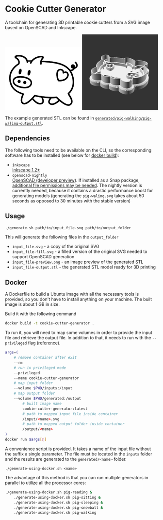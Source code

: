 # Cookie Cutter Generator

A toolchain for generating 3D printable cookie cutters from a SVG image based on OpenSCAD and Inkscape.

<img src="./generated/pig-walking/pig-walking.svg" alt="source-vector-image" width="250"/>
<img src="./generated/pig-walking/pig-walking-preview.png" alt="3D-model-preview" width="250"/>

The example generated STL can be found in [`generated/pig-walking/pig-waling-output.stl`](./generated/pig-walking/pig-walking-output.stl).

## Dependencies
The following tools need to be available on the CLI, so the corresponding software has to be installed (see below for [docker build](#docker)):
* `inkscape`  
    [Inkscape 1.2+](https://inkscape.org/about/)
* `openscad-nightly`  
    [OpenSCAD (developer preview)](https://openscad.org/downloads.html#snapshots). If installed as a Snap package, [additional file permissions may be needed](https://askubuntu.com/a/1109285/1593582).
    The nightly version is currently needed, because it contains a drastic performance boost for generating models (generating the `pig-waling.svg` takes about 50 seconds as opposed to 30 minutes with the stable version)


## Usage
```bash
./generate.sh path/to/input_file.svg path/to/output_folder
```
This will generate the following files in the `output_folder`
* `input_file.svg` - a copy of the original SVG
* `input_file-fill.svg` - a filled version of the original SVG needed to support OpenSCAD generation
* `input_file-preview.png` - an image preview of the generated STL
* `input_file-output.stl` - the generated STL model ready for 3D printing

## Docker
A Dockerfile to build a Ubuntu image with all the necessary tools is provided, so you don't have to install anything on your machine. The built image is about 1 GB in size.

Build it with the following command
```bash
docker build -t cookie-cutter-generator .
```

To run it, you will need to map some volumes in order to provide the input file and retrieve the output file. In addition to that, it needs to run with the `--privileged` flag ([reference](https://github.com/s3fs-fuse/s3fs-fuse/issues/647#issuecomment-637458150)).

```bash
args=(
    # remove container after exit
    --rm
    # run in privileged mode
    --privileged
    --name cookie-cutter-generator
    # map input folder
    --volume $PWD/inputs:/input
    # map output folder
    --volume $PWD/generated:/output
        # built image name
        cookie-cutter-generator:latest
        # path to mapped input file inside container
        /input/<name>.svg
        # path to mapped output folder inside container
        /output/<name>
)
docker run $args[@]
```

A convenience script is provided. It takes a name of the input file without the suffix a single parameter. The file must be located in the `inputs` folder and the results are generated to the `generated/<name>` folder.
```
./generate-using-docker.sh <name>
```
The advantage of this method is that you can run multiple generators in parallel to utilize all the processor cores:
```bash
./generate-using-docker.sh pig-reading &
    ./generate-using-docker.sh pig-sitting &
    ./generate-using-docker.sh pig-sleeping &
    ./generate-using-docker.sh pig-snowball &
    ./generate-using-docker.sh pig-walking
```